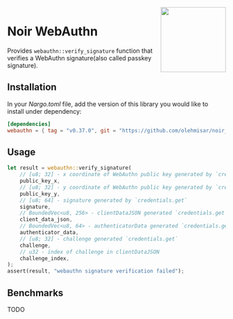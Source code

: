 <!-- # noir-library-starter

This repository is a template used by the noir-lang org when creating internally maintained libraries.

This provides out of the box:

- A simple CI setup to test and format the library
- A canary flagging up compilation failures on nightly releases.
- A [release-please](https://github.com/googleapis/release-please) setup to ease creating releases for the library.

Feel free to use this template as a starting point to create your own Noir libraries.

--- -->
<img align="right" width="150" height="150" top="100" src="https://i.ibb.co/v616BthP/379873650-ca50c467-1bfd-485a-9351-073fb34a76da.jpg">

# Noir WebAuthn

Provides `webauthn::verify_signature` function that verifies a WebAuthn signature(also called passkey signature).

## Installation

In your _Nargo.toml_ file, add the version of this library you would like to install under dependency:

```toml
[dependencies]
webauthn = { tag = "v0.37.0", git = "https://github.com/olehmisar/noir_webauthn" }
```

## Usage

```rs
let result = webauthn::verify_signature(
    // [u8; 32] - x coordinate of WebAuthn public key generated by `credentials.create`
    public_key_x,
    // [u8; 32] - y coordinate of WebAuthn public key generated by `credentials.create`
    public_key_y,
    // [u8; 64] - signature generated by `credentials.get`
    signature,
    // BoundedVec<u8, 256> - clientDataJSON generated `credentials.get`
    client_data_json,
    // BoundedVec<u8, 64> - authenticatorData generated `credentials.get`
    authenticator_data,
    // [u8; 32] - challenge generated `credentials.get`
    challenge,
    // u32 - index of challenge in clientDataJSON
    challenge_index,
);
assert(result, "webauthn signature verification failed");
```

## Benchmarks

TODO
